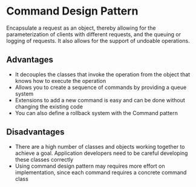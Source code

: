 # Command Design Pattern

Encapsulate a request as an object, thereby allowing for the parameterization of clients with different requests, and the queuing or logging of requests. It also allows for the support of undoable operations.

## Advantages

- It decouples the classes that invoke the operation from the object that knows how to execute the operation
- Allows you to create a sequence of commands by providing a queue system
- Extensions to add a new command is easy and can be done without changing the existing code
- You can also define a rollback system with the Command pattern

## Disadvantages

- There are a high number of classes and objects working together to achieve a goal. Application developers need to be careful developing these classes correctly
- Using command design pattern may requires more effort on implementation, since each command requires a concrete command class